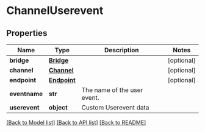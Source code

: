 # ChannelUserevent

## Properties
Name | Type | Description | Notes
------------ | ------------- | ------------- | -------------
**bridge** | [**Bridge**](Bridge.md) |  | [optional]
**channel** | [**Channel**](Channel.md) |  | [optional]
**endpoint** | [**Endpoint**](Endpoint.md) |  | [optional]
**eventname** | **str** | The name of the user event. |
**userevent** | **object** | Custom Userevent data |

[[Back to Model list]](../README.md#documentation-for-models) [[Back to API list]](../README.md#documentation-for-api-endpoints) [[Back to README]](../README.md)
